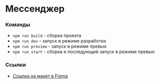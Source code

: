 # Мессенджер

### Команды

- `npm run build` - сборка проекта
- `npm run dev` - запуск в режиме разработки
- `npm run preview` - запуск в режиме превью
- `npm run start` - сборка и последующий запуск в режиме превью

### Ссылки

- [Ссылка на макет в Figma](https://www.figma.com/file/MtDSkLmt537XHz1IpgqQwD/Chat_external_link-(Copy)?node-id=1%3A2&t=FPJgun2HIBm94HUo-1)
